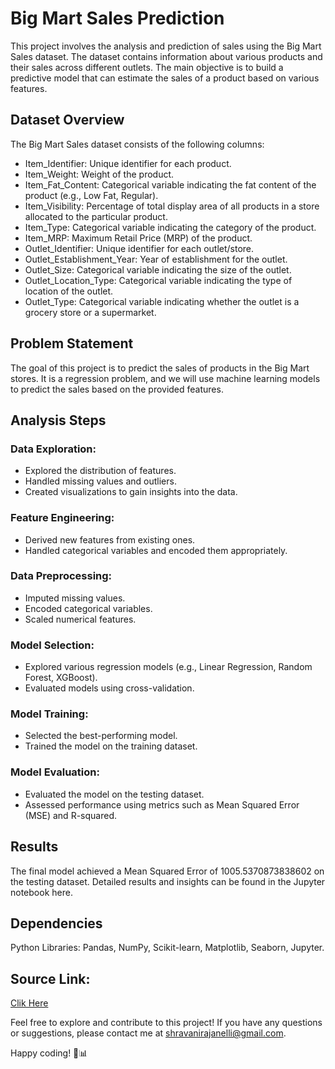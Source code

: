 # Big Mart Sales Prediction
This project involves the analysis and prediction of sales using the Big Mart Sales dataset. The dataset contains information about various products and their sales across different outlets. The main objective is to build a predictive model that can estimate the sales of a product based on various features.

## Dataset Overview
The Big Mart Sales dataset consists of the following columns:

* Item_Identifier: Unique identifier for each product.
* Item_Weight: Weight of the product.
* Item_Fat_Content: Categorical variable indicating the fat content of the product (e.g., Low Fat, Regular).
* Item_Visibility: Percentage of total display area of all products in a store allocated to the particular product.
* Item_Type: Categorical variable indicating the category of the product.
* Item_MRP: Maximum Retail Price (MRP) of the product.
* Outlet_Identifier: Unique identifier for each outlet/store.
* Outlet_Establishment_Year: Year of establishment for the outlet.
* Outlet_Size: Categorical variable indicating the size of the outlet.
* Outlet_Location_Type: Categorical variable indicating the type of location of the outlet.
* Outlet_Type: Categorical variable indicating whether the outlet is a grocery store or a supermarket.
  
## Problem Statement
The goal of this project is to predict the sales of products in the Big Mart stores. It is a regression problem, and we will use machine learning models to predict the sales based on the provided features.

## Analysis Steps
### Data Exploration:
* Explored the distribution of features.
* Handled missing values and outliers.
* Created visualizations to gain insights into the data.
### Feature Engineering:
* Derived new features from existing ones.
* Handled categorical variables and encoded them appropriately.
### Data Preprocessing:
* Imputed missing values.
* Encoded categorical variables.
* Scaled numerical features.
### Model Selection:
* Explored various regression models (e.g., Linear Regression, Random Forest, XGBoost).
* Evaluated models using cross-validation.
### Model Training:
* Selected the best-performing model.
* Trained the model on the training dataset.
### Model Evaluation:
* Evaluated the model on the testing dataset.
* Assessed performance using metrics such as Mean Squared Error (MSE) and R-squared.
## Results
The final model achieved a Mean Squared Error of 1005.5370873838602 on the testing dataset. Detailed results and insights can be found in the Jupyter notebook here.

## Dependencies
Python 
Libraries: Pandas, NumPy, Scikit-learn, Matplotlib, Seaborn, Jupyter.

## Source Link:
[Clik Here](https://www.kaggle.com/datasets/akashdeepkuila/big-mart-sales)

Feel free to explore and contribute to this project! If you have any questions or suggestions, please contact me at shravanirajanelli@gmail.com.

Happy coding! 🛒📊

